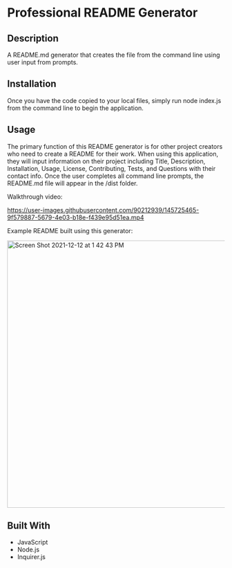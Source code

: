# Professional README Generator 

## Description
A README.md generator that creates the file from the command line using user input from prompts.

## Installation
Once you have the code copied to your local files, simply run node index.js from the command line to begin the application.

## Usage
The primary function of this README generator is for other project creators who need to create a README for their work. When using this application, they will input information on their project including Title, Description, Installation, Usage, License, Contributing, Tests, and Questions with their contact info. Once the user completes all command line prompts, the README.md file will appear in the /dist folder.

Walkthrough video:

https://user-images.githubusercontent.com/90212939/145725465-9f579887-5679-4e03-b18e-f439e95d51ea.mp4

Example README built using this generator:

<img width="618" alt="Screen Shot 2021-12-12 at 1 42 43 PM" src="https://user-images.githubusercontent.com/90212939/145725472-d51bd25c-c333-41c6-a28a-34d51c35449d.png">

## Built With
* JavaScript
* Node.js
* Inquirer.js

